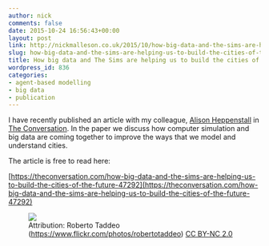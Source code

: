 ```yaml
---
author: nick
comments: false
date: 2015-10-24 16:56:43+00:00
layout: post
link: http://nickmalleson.co.uk/2015/10/how-big-data-and-the-sims-are-helping-us-to-build-the-cities-of-the-future/
slug: how-big-data-and-the-sims-are-helping-us-to-build-the-cities-of-the-future
title: How big data and The Sims are helping us to build the cities of the future
wordpress_id: 836
categories:
- agent-based modelling
- big data
- publication
---
```


I have recently published an article with my colleague, [Alison Heppenstall](http://alisonheppenstall.co.uk/) in [The Conversation](https://theconversation.com/how-big-data-and-the-sims-are-helping-us-to-build-the-cities-of-the-future-47292). In the paper we discuss how computer simulation and big data are coming together to improve the ways that we model and understand cities.

The article is free to read here:

[https://theconversation.com/how-big-data-and-the-sims-are-helping-us-to-build-the-cities-of-the-future-47292](https://theconversation.com/how-big-data-and-the-sims-are-helping-us-to-build-the-cities-of-the-future-47292)

<figure>
  <img src="{{site.url}}/{{site.baseurl}}/wp-content/uploads/2015/10/12458450145_2b88e98a22_z.jpg" />
  <figcaption>Attribution: Roberto Taddeo (<a href="https://www.flickr.com/photos/robertotaddeo">https://www.flickr.com/photos/robertotaddeo</a>) <a href="https://creativecommons.org/licenses/by-nc/2.0/">CC BY-NC 2.0</a> </figcaption>
</figure>

